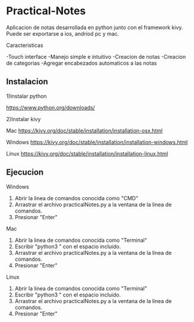 # Practical-Notes

Aplicacion de notas desarrollada en python junto con el framework kivy. Puede ser exportarse a ios, andriod pc y mac.

Caracteristicas

-Touch interface
-Manejo simple e intuitivo
-Creacion de notas
-Creacion de categorias
-Agregar encabezados automaticos a las notas

Instalacion
------------------------------------------------------------------------------------------------------------------

1)Instalar python 

https://www.python.org/downloads/

2)Instalar kivy

Mac
https://kivy.org/doc/stable/installation/installation-osx.html

Windows
https://kivy.org/doc/stable/installation/installation-windows.html

Linux
https://kivy.org/doc/stable/installation/installation-linux.html

Ejecucion
------------------------------------------------------------------------------------------------------------------
Windows
1) Abrir la linea de comandos conocida como "CMD" 
2) Arrastrar el archivo practicalNotes.py a la ventana de la linea de comandos.
3) Presionar "Enter"

Mac
1) Abrir la linea de comandos conocida como "Terminal"
2) Escribir "python3 " con el espacio incluido.
3) Arrastrar el archivo practicalNotes.py a la ventana de la linea de comandos.
4) Presionar "Enter"

Linux
1) Abrir la linea de comandos conocida como "Terminal"
2) Escribir "python3 " con el espacio incluido.
3) Arrastrar el archivo practicalNotes.py a la ventana de la linea de comandos.
4) Presionar "Enter"
